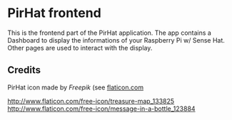 # PirHat frontend

This is the frontend part of the PirHat application.
The app contains a Dashboard to display the informations of your Raspberry Pi w/ Sense Hat.
Other pages are used to interact with the display.

## Credits
PirHat icon made by *Freepik* (see [flaticon.com](http://www.flaticon.com/free-icon/pirate-hat_103025) 

http://www.flaticon.com/free-icon/treasure-map_133825
http://www.flaticon.com/free-icon/message-in-a-bottle_123884